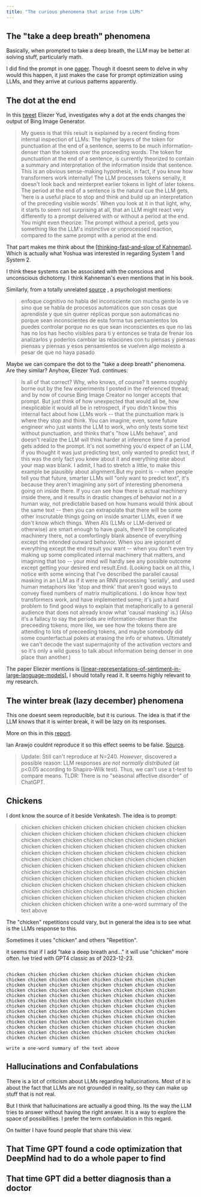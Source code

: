 ```yaml
---
title: "The curious phenomena that arise from LLMs"
---
```


## The "take a deep breath" phenomena

Basically, when prompted to take a deep breath, the LLM may be better at solving stuff, particularly math.

I did find the prompt in one [paper](https://openreview.net/pdf?id=Bb4VGOWELI). Though it doesnt seem to delve in why would this happen, it just makes the case for prompt optimization using LLMs, and they arrive at curious patterns apparently.

## The dot at the end

In this [tweet](https://twitter.com/ESYudkowsky/status/1737276524598895022) Eliezer Yud, investigates why a dot at the ends changes the output of Bing Image Generator.

>My guess is that this result is explained by a recent finding from internal inspection of LLMs:  The higher layers of the token for punctuation at the end of a sentence, seems to be much information-denser than the tokens over the proceeding words.
>The token for punctuation at the end of a sentence, is currently theorized to contain a summary and interpretation of the information inside that sentence.  This is an obvious sense-making hypothesis, in fact, if you know how transformers work internally!  The LLM processes tokens serially, it doesn't look back and reinterpret earlier tokens in light of later tokens.  The period at the end of a sentence is the natural cue the LLM gets, 'here is a useful place to stop and think and build up an interpretation of the preceding visible words'.
>When you look at it in that light, why, it starts to seem not surprising at all, that an LLM might react very differently to a prompt delivered with or without a period at the end.
>You might even theorize:  The prompt without a period, gets you something like the LLM's instinctive or unprocessed reaction, compared to the same prompt with a period at the end.

That part makes me think about the [[thinking-fast-and-slow of Kahneman]]. Which is actually what Yoshua was interested in regarding System 1 and System 2.

I think these systems can be associated with the conscious and unconscious dichotomy. I think Kahneman's even mentions that in his book.

Similarly, from a totally unrelated [source](https://www.youtube.com/watch?v=XXlV8dfGDNw) , a psychologist mentions:

>enfoque cognitivo no habla del inconsciente con mucha gente lo ve sino que se habla de procesos automáticos que son cosas que aprendiste y que sin querer réplicas porque son automáticas no porque sean inconscientes de esta forma tus pensamientos  los puedes controlar porque no es que sean inconscientes es que no las has no los has hecho visibles para ti y entonces se trata de frenar los analizarlos y poderlos cambiar las relaciones con tu piensas y piensas piensas y piensas y esos pensamientos se vuelven algo molesto a pesar de que no haya pasado

Maybe we can compare the dot to the "take a deep breath" phenomena. Are they similar? Anyhow, Eliezer Yud. continues:

>Is all of that correct?  Why, who knows, of course?  It seems roughly borne out by the few experiments I posted in the referenced thread; and by now of course Bing Image Creator no longer accepts that prompt.
>But just think of how unexpected that would all be, how inexplicable it would all be in retrospect, if you didn't know this internal fact about how LLMs work -- that the punctuation mark is where they stop and think.
>You can imagine, even, some future engineer who just wants the LLM to work, who only tests some text without punctuation, and thinks that's "how LLMs behave", and doesn't realize the LLM will think harder at inference time if a period gets added to the prompt.
>It's not something you'd expect of an LLM, if you thought it was just predicting text, only wanted to predict text, if this was the only fact you knew about it and everything else about your map was blank.
>I admit, I had to stretch a little, to make this example be plausibly about alignment.But my point is -- when people tell you that future, smarter LLMs will "only want to predict text", it's because they aren't imagining any sort of interesting phenomena going on inside there.
>If you can see how there is actual machinery inside there, and it results in drastic changes of behavior not in a human way, not predictable based on how humans would think about the same text -- then you can extrapolate that there will be some other inscrutable things going on inside smarter LLMs, even if we don't know which things.
>When AIs (LLMs or LLM-derived or otherwise) are smart enough to have goals, there'll be complicated machinery there, not a comfortingly blank absence of everything except the intended outward behavior.
>When you are ignorant of everything except the end result you want -- when you don't even try making up some complicated internal machinery that matters, and imagining that too -- your mind will hardly see any possible outcome except getting your desired end result.End.
>(Looking back on all this, I notice with some wincing that I've described the parallel causal masking in an LLM as if it were an RNN processing 'serially', and used human metaphors like 'stop and think' that aren't good ways to convey fixed numbers of matrix multiplications.  I do know how text transformers work, and have implemented some; it's just a hard problem to find good ways to explain that metaphorically to a general audience that does not already know what 'causal masking' is.)
>(Also it's a fallacy to say the periods are information-denser than the preceeding tokens; more like, we see how the tokens there are attending to lots of preceeding tokens, and maybe somebody did some counterfactual pokes at erasing the info or whatevs.  Ultimately we can't decode the vast supermajority of the activation vectors and so it's only a wild guess to talk about information being denser in one place than another.)

The paper Eliezer mentions is [[linear-representations-of-sentiment-in-large-language-models]], I should totally read it. It seems highly relevant to my research.

## The winter break (lazy december) phenomena

This one doesnt seem reproducible, but it is curious. The idea is that if the LLM knows that it is winter break, it will be lazy on its responses.

More on this in this [report](https://arstechnica.com/information-technology/2023/12/is-chatgpt-becoming-lazier-because-its-december-people-run-tests-to-find-out/).

Ian Arawjo couldnt reproduce it so this effect seems to be false. [Source](https://twitter.com/IanArawjo/status/1734619673302384890).

>Update: Still can't reproduce at N=240. *However*, discovered a possible reason: LLM responses are *not normally distributed* (at p<0.05 according to Shapiro-Wilk test). Thus, we can't use a t-test to compare means. TLDR: There is no "seasonal affective disorder" of ChatGPT.

## Chickens

I dont know the source of it beside Venkatesh. The idea is to prompt:

>chicken chicken chicken chicken chicken chicken chicken chicken chicken chicken chicken chicken chicken chicken chicken chicken chicken chicken chicken chicken chicken chicken chicken chicken chicken chicken chicken chicken chicken chicken chicken chicken chicken chicken chicken chicken chicken chicken chicken chicken chicken chicken chicken chicken chicken chicken chicken chicken chicken chicken chicken chicken chicken chicken chicken chicken chicken chicken chicken chicken chicken chicken chicken chicken chicken chicken chicken chicken chicken chicken chicken chicken chicken chicken chicken chicken chicken chicken chicken chicken chicken chicken chicken chicken chicken chicken chicken chicken chicken chicken chicken chicken chicken chicken chicken chicken chicken chicken chicken chicken
>write a one-word summary of the text above

The "chicken" repetitions could vary, but in general the idea is to see what is the LLMs response to this.

Sometimes it uses "chicken" and others "Repetition".

it seems that if I add "take a deep breath and..." it will use "chicken" more often. Ive tried with GPT4 classic as of 2023-12-23.

```take a deep breath and...

chicken chicken chicken chicken chicken chicken chicken chicken chicken chicken chicken chicken chicken chicken chicken chicken chicken chicken chicken chicken chicken chicken chicken chicken chicken chicken chicken chicken chicken chicken chicken chicken chicken chicken chicken chicken chicken chicken chicken chicken chicken chicken chicken chicken chicken chicken chicken chicken chicken chicken chicken chicken chicken chicken chicken chicken chicken chicken chicken chicken chicken chicken chicken chicken chicken chicken chicken chicken chicken chicken chicken chicken chicken chicken chicken chicken chicken chicken chicken chicken chicken chicken chicken chicken chicken chicken chicken chicken chicken chicken chicken chicken chicken chicken chicken chicken chicken chicken chicken chicken

write a one-word summary of the text above
```




## Hallucinations and Confabulations

There is a lot of criticism about LLMs regarding hallucinations. Most of it is about the fact that LLMs are not grounded in reality, so they can make up stuff that is not real.

But I think that hallucinations are actually a good thing. Its the way the LLM tries to answer without having the right answer. It is a way to explore the space of possibilities. I prefer the term confabulation in this regard.

On twitter I have found people that share this view.

## That Time GPT found a code optimization that DeepMind had to do a whole paper to find

## That time GPT did a better diagnosis than a doctor



[//begin]: # "Autogenerated link references for markdown compatibility"
[linear-representations-of-sentiment-in-large-language-models]: ./../literature-review/linear-representations-of-sentiment-in-large-language-models "linear-representations-of-sentiment-in-large-language-models"
[thinking-fast-and-slow of Kahneman]: ./../bubbles/stub "thinking-fast-and-slow of Kahneman"
[//end]: # "Autogenerated link references"